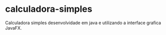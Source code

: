 # calculadora-simples
Calculadora simples desenvolvidade em java e utilizando a interface grafica JavaFX.
